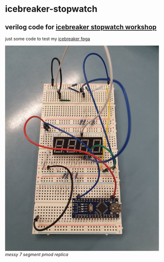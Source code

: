 # icebreaker-stopwatch

## verilog code for [icebreaker stopwatch workshop](https://github.com/icebreaker-fpga/icebreaker-workshop)

just some code to test my [icebreaker fpga](https://github.com/icebreaker-fpga/icebreaker)

![messy 7 segment pmod replica](messy7SegmentPmod.jpg)
_messy 7 segment pmod replica_
